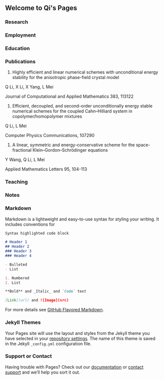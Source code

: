 ## Welcome to Qi's Pages

### Research

### Employment

### Education

### Publications

1. Highly efficient and linear numerical schemes with unconditional energy stability for the anisotropic phase-field crystal model

Q Li, X Li, X Yang, L Mei

Journal of Computational and Applied Mathematics 383, 113122

1. Efficient, decoupled, and second-order unconditionally energy stable numerical schemes for the coupled Cahn–Hilliard system in copolymer/homopolymer mixtures

Q Li, L Mei

Computer Physics Communications, 107290

1. A linear, symmetric and energy-conservative scheme for the space-fractional Klein–Gordon–Schrödinger equations

Y Wang, Q Li, L Mei

Applied Mathematics Letters 95, 104-113



### Teaching

### Notes

### Markdown

Markdown is a lightweight and easy-to-use syntax for styling your writing. It includes conventions for

```markdown
Syntax highlighted code block

# Header 1
## Header 2
### Header 3
### Header 4

- Bulleted
- List

1. Numbered
2. List

**Bold** and _Italic_ and `Code` text

[Link](url) and ![Image](src)
```

For more details see [GitHub Flavored Markdown](https://guides.github.com/features/mastering-markdown/).

### Jekyll Themes

Your Pages site will use the layout and styles from the Jekyll theme you have selected in your [repository settings](https://github.com/liqihao2000/finite/settings). The name of this theme is saved in the Jekyll `_config.yml` configuration file.

### Support or Contact

Having trouble with Pages? Check out our [documentation](https://docs.github.com/categories/github-pages-basics/) or [contact support](https://github.com/contact) and we’ll help you sort it out.
